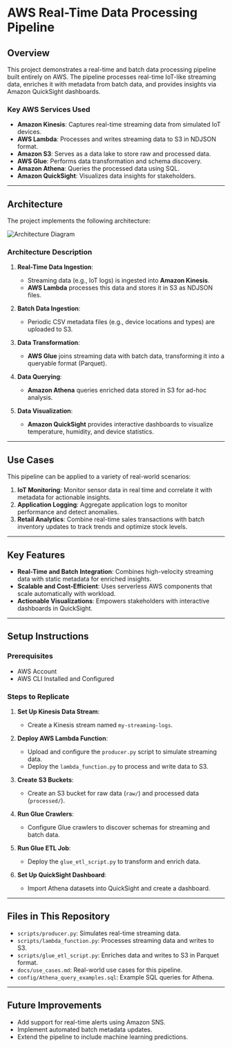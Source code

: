 # AWS Real-Time Data Processing Pipeline

## Overview
This project demonstrates a real-time and batch data processing pipeline built entirely on AWS. The pipeline processes real-time IoT-like streaming data, enriches it with metadata from batch data, and provides insights via Amazon QuickSight dashboards.

### Key AWS Services Used
- **Amazon Kinesis**: Captures real-time streaming data from simulated IoT devices.
- **AWS Lambda**: Processes and writes streaming data to S3 in NDJSON format.
- **Amazon S3**: Serves as a data lake to store raw and processed data.
- **AWS Glue**: Performs data transformation and schema discovery.
- **Amazon Athena**: Queries the processed data using SQL.
- **Amazon QuickSight**: Visualizes data insights for stakeholders.

---

## Architecture
The project implements the following architecture:

![Architecture Diagram](architecture/architecture_diagram.png)

### Architecture Description
1. **Real-Time Data Ingestion**:
   - Streaming data (e.g., IoT logs) is ingested into **Amazon Kinesis**.
   - **AWS Lambda** processes this data and stores it in S3 as NDJSON files.

2. **Batch Data Ingestion**:
   - Periodic CSV metadata files (e.g., device locations and types) are uploaded to S3.

3. **Data Transformation**:
   - **AWS Glue** joins streaming data with batch data, transforming it into a queryable format (Parquet).

4. **Data Querying**:
   - **Amazon Athena** queries enriched data stored in S3 for ad-hoc analysis.

5. **Data Visualization**:
   - **Amazon QuickSight** provides interactive dashboards to visualize temperature, humidity, and device statistics.

---

## Use Cases
This pipeline can be applied to a variety of real-world scenarios:
1. **IoT Monitoring**: Monitor sensor data in real time and correlate it with metadata for actionable insights.
2. **Application Logging**: Aggregate application logs to monitor performance and detect anomalies.
3. **Retail Analytics**: Combine real-time sales transactions with batch inventory updates to track trends and optimize stock levels.

---

## Key Features
- **Real-Time and Batch Integration**: Combines high-velocity streaming data with static metadata for enriched insights.
- **Scalable and Cost-Efficient**: Uses serverless AWS components that scale automatically with workload.
- **Actionable Visualizations**: Empowers stakeholders with interactive dashboards in QuickSight.

---

## Setup Instructions

### Prerequisites
- AWS Account
- AWS CLI Installed and Configured

### Steps to Replicate
1. **Set Up Kinesis Data Stream**:
   - Create a Kinesis stream named `my-streaming-logs`.

2. **Deploy AWS Lambda Function**:
   - Upload and configure the `producer.py` script to simulate streaming data.
   - Deploy the `lambda_function.py` to process and write data to S3.

3. **Create S3 Buckets**:
   - Create an S3 bucket for raw data (`raw/`) and processed data (`processed/`).

4. **Run Glue Crawlers**:
   - Configure Glue crawlers to discover schemas for streaming and batch data.

5. **Run Glue ETL Job**:
   - Deploy the `glue_etl_script.py` to transform and enrich data.

6. **Set Up QuickSight Dashboard**:
   - Import Athena datasets into QuickSight and create a dashboard.

---

## Files in This Repository
- `scripts/producer.py`: Simulates real-time streaming data.
- `scripts/lambda_function.py`: Processes streaming data and writes to S3.
- `scripts/glue_etl_script.py`: Enriches data and writes to S3 in Parquet format.
- `docs/use_cases.md`: Real-world use cases for this pipeline.
- `config/Athena_query_examples.sql`: Example SQL queries for Athena.

---

## Future Improvements
- Add support for real-time alerts using Amazon SNS.
- Implement automated batch metadata updates.
- Extend the pipeline to include machine learning predictions.
